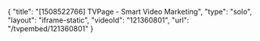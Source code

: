 {
    "title": "[1508522766] TVPage - Smart Video Marketing",
    "type": "solo",
    "layout": "iframe-static",
    "videoId": "121360801",
    "url": "\/tvpembed\/121360801"
}